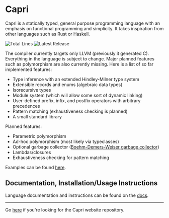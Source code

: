 # Capri
Capri is a statically typed, general purpose programming language with an emphasis on functional programming and simplicity. It takes inspiration from other languages such as Rust or Haskell.

![Total Lines](https://img.shields.io/tokei/lines/github/05st/capri)
![Latest Release](https://img.shields.io/github/v/release/05st/capri?include_prereleases)

The compiler currently targets only LLVM (previously it generated C). Everything in the language is subject to change. Major planned features such as polymorphism are also currently missing. Here is a list of so far implemented features:
- Type inference with an extended Hindley-Milner type system
- Extensible records and enums (algebraic data types)
- Isorecursive types
- Module system (which will allow some sort of dynamic linking)
- User-defined prefix, infix, and postfix operators with arbitrary precedences
- Pattern matching (exhaustiveness checking is planned)
- A small standard library

Planned features:
- Parametric polymorphism
- Ad-hoc polymorphism (most likely via typeclasses)
- Optional garbage collector ([Boehm-Demers-Weiser garbage collector](https://en.wikipedia.org/wiki/Boehm_garbage_collector))
- Lambdas/closures
- Exhaustiveness checking for pattern matching

Examples can be found [here](https://github.com/05st/capri/tree/master/examples).

## Documentation, Installation/Usage Instructions
Language documentation and instructions can be found on the [docs](https://05st.github.io/capri-website/).

---

Go [here](https://github.com/05st/capri-website) if you're looking for the Capri website repository.
